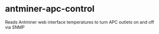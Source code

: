 # antminer-apc-control
Reads Antminer web interface temperatures to turn APC outlets on and off via SNMP
